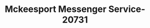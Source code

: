 ---
f_zip-code: 15132
f_state-code: PA
title: Mckeesport Messenger Service-20731
f_phone: 412-672-2221
f_city-only: Mc Keesport
f_address: 3107 Walnut Street Mc Keesport
f_location-unique-id: '20731'
slug: mckeesport-messenger-service-20731
updated-on: '2024-05-30T13:46:58.046Z'
created-on: '2024-05-30T13:36:59.803Z'
published-on: '2024-05-30T13:54:32.469Z'
f_city-state: cms/city/mc-keesport-pa.md
f_company: cms/company/mckeesport-messenger-service.md
f_state: cms/state/pennsylvania.md
layout: '[payday-loan].html'
tags: payday-loan
---